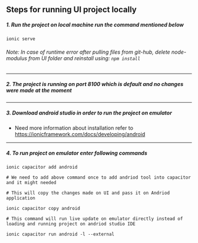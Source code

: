 ## Steps for running UI project locally

##### *1. Run the project on local machine run the command mentioned below*
```
ionic serve
```
###### *Note: In case of runtime error after pulling files from git-hub, delete node-modulus from UI folder and reinstall using:*  ```npm install```
---
##### *2. The project is running on port 8100 which is default and no changes were made at the moment*
---
##### *3. Download android studio in order to run the project on emulator*
    
- Need more information about installation refer to https://ionicframework.com/docs/developing/android

---
##### *4. To run project on emulator enter following commands*

 ```
 ionic capacitor add android
 
 # We need to add above command once to add andriod tool into capacitor and it might needed
 ```


 ```
 # This will copy the changes made on UI and pass it on Andriod application

 ionic capacitor copy android 
 
 ```


 ``` 
 # This command will run live update on emulator directly instead of loading and running project on andriod studio IDE

ionic capacitor run android -l --external 

 ```